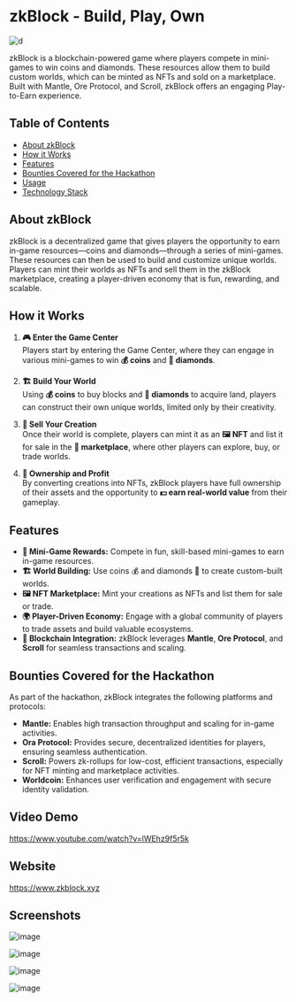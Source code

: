 # zkBlock - Build, Play, Own

![d](https://github.com/user-attachments/assets/3abe4b34-b13d-4830-bb2d-8b771cd749d2)


zkBlock is a blockchain-powered game where players compete in mini-games to win coins and diamonds. These resources allow them to build custom worlds, which can be minted as NFTs and sold on a marketplace. Built with Mantle, Ore Protocol, and Scroll, zkBlock offers an engaging Play-to-Earn experience.

## Table of Contents
- [About zkBlock](#about-zkblock)
- [How it Works](#how-it-works)
- [Features](#features)
- [Bounties Covered for the Hackathon](#bounties-covered-for-the-hackathon)
- [Usage](#usage)
- [Technology Stack](#technology-stack)

## About zkBlock

zkBlock is a decentralized game that gives players the opportunity to earn in-game resources—coins and diamonds—through a series of mini-games. These resources can then be used to build and customize unique worlds. Players can mint their worlds as NFTs and sell them in the zkBlock marketplace, creating a player-driven economy that is fun, rewarding, and scalable.

## How it Works

1. **🎮 Enter the Game Center**  
   Players start by entering the Game Center, where they can engage in various mini-games to win **💰 coins** and **💎 diamonds**.

2. **🏗️ Build Your World**  
   Using **💰 coins** to buy blocks and **💎 diamonds** to acquire land, players can construct their own unique worlds, limited only by their creativity.

3. **🛒 Sell Your Creation**  
   Once their world is complete, players can mint it as an **🖼️ NFT** and list it for sale in the **🏪 marketplace**, where other players can explore, buy, or trade worlds.

4. **🔑 Ownership and Profit**  
   By converting creations into NFTs, zkBlock players have full ownership of their assets and the opportunity to **💵 earn real-world value** from their gameplay.

## Features

- **🏅 Mini-Game Rewards:** Compete in fun, skill-based mini-games to earn in-game resources.
- **🏗️ World Building:** Use coins 💰 and diamonds 💎 to create custom-built worlds.
- **🖼️ NFT Marketplace:** Mint your creations as NFTs and list them for sale or trade.
- **🌍 Player-Driven Economy:** Engage with a global community of players to trade assets and build valuable ecosystems.
- **🔗 Blockchain Integration:** zkBlock leverages **Mantle**, **Ore Protocol**, and **Scroll** for seamless transactions and scaling.


## Bounties Covered for the Hackathon

As part of the hackathon, zkBlock integrates the following platforms and protocols:

- **Mantle:** Enables high transaction throughput and scaling for in-game activities.
- **Ora Protocol:** Provides secure, decentralized identities for players, ensuring seamless authentication.
- **Scroll:** Powers zk-rollups for low-cost, efficient transactions, especially for NFT minting and marketplace activities.
- **Worldcoin:** Enhances user verification and engagement with secure identity validation.

## Video Demo

https://www.youtube.com/watch?v=lWEhz9f5r5k

## Website 

https://www.zkblock.xyz

## Screenshots
![image](https://github.com/user-attachments/assets/25451db7-52c2-41bb-9f7c-597202250409)

![image](https://github.com/user-attachments/assets/614879b6-05f0-4d94-8637-63a0433c6bb0)

![image](https://github.com/user-attachments/assets/4f2494e2-5308-4d8e-8a82-12204aad4c48)

![image](https://github.com/user-attachments/assets/b37396c9-4033-4cbe-ac26-b2aaebf35095)
